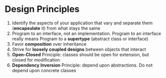 # Design Principles

1. Identify the aspects of your application that vary and separate them (**encapsulate** it) from what stays the same
2. Program to an interface, not an implementation. Program to an interface really means Program to a **supertype** (abstract class or interface)
3. Favor **composition** over inheritance
4. Strive for **loosely coupled designs** between objects that interact
5. **Open-Closed** Principle: classes should be open for extension, but closed for modification
6. **Dependency Inversion** Principle: depend upon abstractions. Do not depend upon concrete classes

